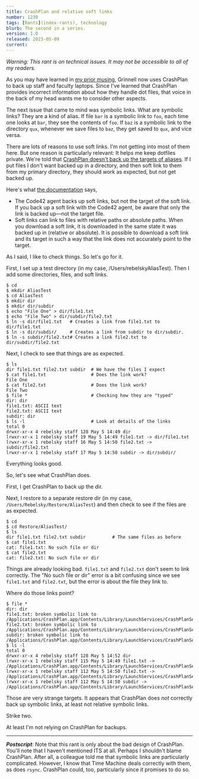```yaml
---
title: CrashPlan and relative soft links
number: 1230
tags: [Rants](index-rants), technology
blurb: The second in a series.
version: 1.0
released: 2023-05-09
current: 
---
```

_Warning: This rant is on technical issues.  It may not be accessible to all of my readers._

As you may have learned in [my prior musing](crashplan-dotfiles-2023-05-08), Grinnell now uses CrashPlan to back up staff and faculty laptops.  Since I've learned that CrashPlan provides incorrect information about how they handle dot files, that voice in the back of my head wants me to consider other aspects.

The next issue that came to mind was symbolic links.  What are symbolic links?  They are a kind of alias.  If file `bar` is a symbolic link to `foo`, each time one looks at `bar`, they see the contents of `foo`.  If `baz` is a symbolic link to the directory `qux`, whenever we save files to `baz`, they get saved to `qux`, and vice versa.

There are lots of reasons to use soft links.  I'm not getting into most of them here.  But one reason is particularly relevant: It helps me keep dotfiles private.  We're told that [CrashPlan doesn't back up the targets of aliases](https://support.code42.com/Incydr/Agent/Configuring/How_to_use_soft_and_hard_links_with_the_Code42_agent).  If I put files I don't want backed up in a directory, and then soft link to them from my primary directory, they should work as expected, but not get backed up.

Here's what [the documentation](https://support.code42.com/Incydr/Agent/Configuring/How_to_use_soft_and_hard_links_with_the_Code42_agent) says,

* The Code42 agent backs up soft links, but not the target of the soft link. If you back up a soft link with the Code42 agent, be aware that only the link is backed up—not the target file.
* Soft links can link to files with relative paths or absolute paths. When you download a soft link, it is downloaded in the same state it was backed up in (relative or absolute). It is possible to download a soft link and its target in such a way that the link does not accurately point to the target.

As I said, I like to check things.  So let's go for it.

First, I set up a test directory (in my case, /Users/rebelskyAliasTest).  Then I add some directories, files, and soft links.

```
$ cd
$ mkdir AliasTest
$ cd AliasTest
$ mkdir dir
$ mkdir dir/subdir
$ echo "File One" > dir/file1.txt
$ echo "File Two" > dir/subdir/file2.txt
$ ln -s dir/file1.txt   # Creates a link from file1.txt to dir/file1.txt
$ ln -s dir/subdir/     # Creates a link from subdir to dir/subdir.
$ ln -s subdir/file2.txt# Creates a link file2.txt to dir/subdir/file2.txt 
```

Next, I check to see that things are as expected.

```
$ ls
dir file1.txt file2.txt subdir  # We have the files I expect
$ cat file1.txt                 # Does the link work?
File One
$ cat file2.txt                 # Does the link work?
File Two
$ file *                        # Checking how they are "typed"
dir: dir
file1.txt: ASCII text
file2.txt: ASCII text
subdir: dir
$ ls -l                         # Look at details of the links
total 0
drwxr-xr-x 4 rebelsky staff 128 May 5 14:49 dir
lrwxr-xr-x 1 rebelsky staff 19 May 5 14:49 file1.txt -> dir/file1.txt
lrwxr-xr-x 1 rebelsky staff 16 May 5 14:50 file2.txt -> subdir/file2.txt
lrwxr-xr-x 1 rebelsky staff 17 May 5 14:50 subdir -> dir/subdir/
```

Everything looks good.

So, let's see what CrashPlan does.

First, I get CrashPlan to back up the dir.

Next, I restore to a separate restore dir (in my case, `/Users/Rebelsky/Restore/AliasTest`) and then check to see if the files are as expected.

```
$ cd
$ cd Restore/AliasTest/
$ ls
dir file1.txt file2.txt subdir          # The same files as before
$ cat file1.txt
cat: file1.txt: No such file or dir 
$ cat file2.txt
cat: file2.txt: No such file or dir
```

Things are already looking bad.  `file1.txt` and `file2.txt` don't seem to link correctly.  The "No such file or dir" error is a bit confusing since we see `file1.txt` and `file2.txt`, but the error is about the file they link to.

Where do those links point?

```
$ file *
dir: dir
file1.txt: broken symbolic link to /Applications/CrashPlan.app/Contents/Library/LaunchServices/CrashPlanService.app/Contents/MacOS/dir/file1.txt
file2.txt: broken symbolic link to /Applications/CrashPlan.app/Contents/Library/LaunchServices/CrashPlanService.app/Contents/MacOS/subdir/file2.txt
subdir: broken symbolic link to /Applications/CrashPlan.app/Contents/Library/LaunchServices/CrashPlanService.app/Contents/MacOS/dir/subdir
$ ls -l
total 0
drwxr-xr-x 4 rebelsky staff 128 May 5 14:52 dir
lrwxr-xr-x 1 rebelsky staff 115 May 5 14:49 file1.txt -> /Applications/CrashPlan.app/Contents/Library/LaunchServices/CrashPlanService.app/Contents/MacOS/dir/file1.txt
lrwxr-xr-x 1 rebelsky staff 112 May 5 14:50 file2.txt -> /Applications/CrashPlan.app/Contents/Library/LaunchServices/CrashPlanService.app/Contents/MacOS/subdir/file2.txt
lrwxr-xr-x 1 rebelsky staff 112 May 5 14:50 subdir -> /Applications/CrashPlan.app/Contents/Library/LaunchServices/CrashPlanService.app/Contents/MacOS/dir/subdir
```

Those are very strange targets.  It appears that CrashPlan does *not* correctly back up symbolic links, at least not relative symbolic links.

Strike two.

At least I'm not relying on CrashPlan for backups.

----

**_Postscript_**: Note that this rant is only about the bad design of CrashPlan.  You'll note that I haven't mentioned ITS at all.  Perhaps I shouldn't blame CrashPlan.  After all, a colleague told me that symbolic links are particularly complicated.  However, I know that Time Machine deals correctly with them, as does `rsync`.  CrashPlan could, too, particularly since it promises to do so.
